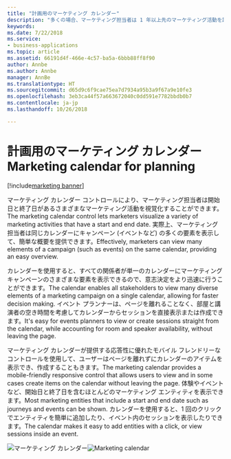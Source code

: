 ```yaml
---
title: "計画用のマーケティング カレンダー"
description: "多くの場合、マーケティング担当者は 1 年以上先のマーケティング活動を計画します。"
keywords: 
ms.date: 7/22/2018
ms.service:
- business-applications
ms.topic: article
ms.assetid: 66191d4f-466e-4c57-ba5a-6bbb88ff8f90
author: Annbe
ms.author: Annbe
manager: AnnBe
ms.translationtype: HT
ms.sourcegitcommit: d65d9c6f9cae75ea7d7934a95b3a9f67a9e10fe3
ms.openlocfilehash: 3eb3ca44f57a663672040c0dd591e7782bbdb0b7
ms.contentlocale: ja-jp
ms.lasthandoff: 10/26/2018

---
```


# <a name="marketing-calendar-for-planning"></a><span data-ttu-id="0afed-103">計画用のマーケティング カレンダー</span><span class="sxs-lookup"><span data-stu-id="0afed-103">Marketing calendar for planning</span></span>

[!include[marketing banner](../../includes/marketing.md)]



<span data-ttu-id="0afed-104">マーケティング カレンダー コントロールにより、マーケティング担当者は開始日と終了日があるさまざまなマーケティング活動を視覚化することができます。</span><span class="sxs-lookup"><span data-stu-id="0afed-104">The marketing calendar control lets marketers visualize a variety of marketing activities that have a start and end date.</span></span> <span data-ttu-id="0afed-105">実際上、マーケティング担当者は同じカレンダーにキャンペーン (イベントなど) の多くの要素を表示して、簡単な概要を提供できます。</span><span class="sxs-lookup"><span data-stu-id="0afed-105">Effectively, marketers can view many elements of a campaign (such as events) on the same calendar, providing an easy overview.</span></span>

<span data-ttu-id="0afed-106">カレンダーを使用すると、すべての関係者が単一のカレンダーにマーケティング キャンペーンのさまざまな要素を表示できるので、意志決定をより迅速に行うことができます。</span><span class="sxs-lookup"><span data-stu-id="0afed-106">The calendar enables all stakeholders to view many diverse elements of a marketing campaign on a single calendar, allowing for faster decision making.</span></span> <span data-ttu-id="0afed-107">イベント プランナーは、ページを離れることなく、部屋と講演者の空き時間を考慮してカレンダーからセッションを直接表示または作成できます。</span><span class="sxs-lookup"><span data-stu-id="0afed-107">It's easy for events planners to view or create sessions straight from the calendar, while accounting for room and speaker availability, without leaving the page.</span></span>

<span data-ttu-id="0afed-108">マーケティング カレンダーが提供する応答性に優れたモバイル フレンドリーなコントロールを使用して、ユーザーはページを離れずにカレンダーのアイテムを表示でき、作成することもきます。</span><span class="sxs-lookup"><span data-stu-id="0afed-108">The marketing calendar provides a mobile-friendly responsive control that allows users to view and in some cases create items on the calendar without leaving the page.</span></span> <span data-ttu-id="0afed-109">体験やイベントなど、開始日と終了日を含むほとんどのマーケティング エンティティを表示できます。</span><span class="sxs-lookup"><span data-stu-id="0afed-109">Most marketing entities that include a start and end date such as journeys and events can be shown.</span></span> <span data-ttu-id="0afed-110">カレンダーを使用すると、1 回のクリックでエンティティを簡単に追加したり、イベント内のセッションを表示したりできます。</span><span class="sxs-lookup"><span data-stu-id="0afed-110">The calendar makes it easy to add entities with a click, or view sessions inside an event.</span></span>  

<span data-ttu-id="0afed-111">![マーケティング カレンダー](media/Marketing%20Calendar.png "マーケティング カレンダー")</span><span class="sxs-lookup"><span data-stu-id="0afed-111">![Marketing calendar](media/Marketing%20Calendar.png "Marketing calendar")</span></span>


<!--
### Who uses this
Marketers and event managers
### Setup required
Administrators can easily set up and configure the feature in the app settings.
-->


